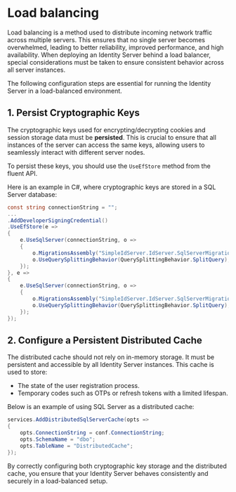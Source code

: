 # Load balancing

Load balancing is a method used to distribute incoming network traffic across multiple servers. 
This ensures that no single server becomes overwhelmed, leading to better reliability, improved performance, and high availability. 
When deploying an Identity Server behind a load balancer, special considerations must be taken to ensure consistent behavior across all server instances.

The following configuration steps are essential for running the Identity Server in a load-balanced environment.

## 1. Persist Cryptographic Keys

The cryptographic keys used for encrypting/decrypting cookies and session storage data must be **persisted**. 
This is crucial to ensure that all instances of the server can access the same keys, allowing users to seamlessly interact with different server nodes.

To persist these keys, you should use the `UseEfStore` method from the fluent API.

Here is an example in C#, where cryptographic keys are stored in a SQL Server database:

```csharp  title="Program.cs"
const string connectionString = "";
...
.AddDeveloperSigningCredential()
.UseEfStore(e =>
{
    e.UseSqlServer(connectionString, o =>
    {
        o.MigrationsAssembly("SimpleIdServer.IdServer.SqlServerMigrations");
        o.UseQuerySplittingBehavior(QuerySplittingBehavior.SplitQuery);
    });
}, e =>
{
    e.UseSqlServer(connectionString, o =>
    {
        o.MigrationsAssembly("SimpleIdServer.IdServer.SqlServerMigrations");
        o.UseQuerySplittingBehavior(QuerySplittingBehavior.SplitQuery);
    });
});
```

## 2. Configure a Persistent Distributed Cache

The distributed cache should not rely on in-memory storage. It must be persistent and accessible by all Identity Server instances. 
This cache is used to store:
* The state of the user registration process.
* Temporary codes such as OTPs or refresh tokens with a limited lifespan.

Below is an example of using SQL Server as a distributed cache:

```csharp  title="Program.cs"
services.AddDistributedSqlServerCache(opts =>
{
    opts.ConnectionString = conf.ConnectionString;
    opts.SchemaName = "dbo";
    opts.TableName = "DistributedCache";
});
```

By correctly configuring both cryptographic key storage and the distributed cache, you ensure that your Identity Server behaves consistently and securely in a load-balanced setup.